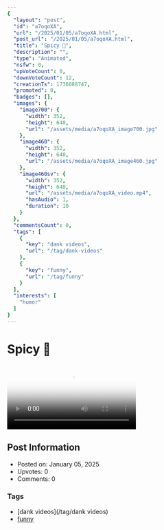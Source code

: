 ```yaml
---
{
  "layout": "post",
  "id": "a7oqoXA",
  "url": "/2025/01/05/a7oqoXA.html",
  "post_url": "/2025/01/05/a7oqoXA.html",
  "title": "Spicy 🥵",
  "description": "",
  "type": "Animated",
  "nsfw": 0,
  "upVoteCount": 0,
  "downVoteCount": 12,
  "creationTs": 1736088747,
  "promoted": 0,
  "badges": [],
  "images": {
    "image700": {
      "width": 352,
      "height": 640,
      "url": "/assets/media/a7oqoXA_image700.jpg"
    },
    "image460": {
      "width": 352,
      "height": 640,
      "url": "/assets/media/a7oqoXA_image460.jpg"
    },
    "image460sv": {
      "width": 352,
      "height": 640,
      "url": "/assets/media/a7oqoXA_video.mp4",
      "hasAudio": 1,
      "duration": 10
    }
  },
  "commentsCount": 0,
  "tags": [
    {
      "key": "dank videos",
      "url": "/tag/dank-videos"
    },
    {
      "key": "funny",
      "url": "/tag/funny"
    }
  ],
  "interests": [
    "humor"
  ]
}
---
```


# Spicy 🥵

<video controls playsinline loop poster="/assets/media/a7oqoXA_image460.jpg">
  <source src="/assets/media/a7oqoXA_video.mp4" type="video/mp4">
  Your browser does not support the video tag.
</video>

## Post Information

- Posted on: January 05, 2025
- Upvotes: 0
- Comments: 0

### Tags

- [dank videos](/tag/dank videos)
- [funny](/tag/funny)
